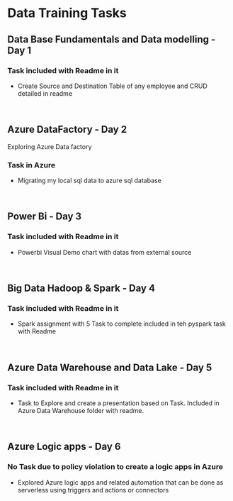 # Data Training Tasks

## Data Base Fundamentals and Data modelling - Day 1

### Task included with Readme in it
* Create Source and Destination Table of any employee and CRUD detailed in readme

<br/>

## Azure DataFactory - Day 2

Exploring Azure Data factory

### Task in Azure 

* Migrating my local sql data to azure sql database 

<br/>

## Power Bi - Day 3

### Task included with Readme in it
* Powerbi Visual Demo chart with datas from external source

<br/>

## Big Data Hadoop & Spark - Day 4

### Task included with Readme in it
* Spark assignment with 5 Task to complete included in teh pyspark task with Readme

<br/>

## Azure Data Warehouse and Data Lake - Day 5

### Task included with Readme in it
* Task to Explore and create a presentation based on Task. Included in Azure Data Warehouse folder with readme.

<br/>

## Azure Logic apps - Day 6

### No Task due to policy violation to create a logic apps in Azure  

* Explored Azure logic apps and related automation that can be done as serverless using triggers and actions or connectors

<br/>




